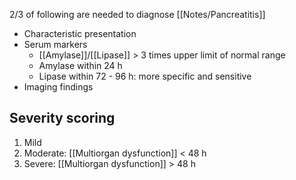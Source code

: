 2/3 of following are needed to diagnose [[Notes/Pancreatitis]] 
- Characteristic presentation
- Serum markers
	- [[Amylase]]/[[Lipase]] > 3 times upper limit of normal range
	- Amylase within 24 h
	- Lipase within 72 - 96 h: more specific and sensitive 
- Imaging findings

## Severity scoring
1. Mild
2. Moderate: [[Multiorgan dysfunction]] < 48 h
3. Severe: [[Multiorgan dysfunction]] > 48 h